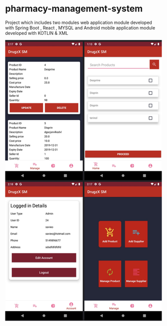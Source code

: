 # pharmacy-management-system
Project which includes two modules web application module developed with Spring Boot , React , MYSQL and Android mobile application module developed with KOTLIN &amp; XML 

![](images/all.png)
